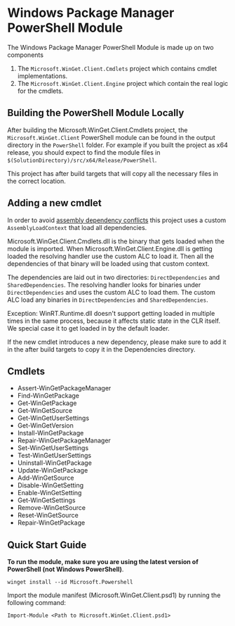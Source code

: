 # Windows Package Manager PowerShell Module

The Windows Package Manager PowerShell Module is made up on two components

1. The `Microsoft.WinGet.Client.Cmdlets` project which contains cmdlet implementations.
2. The `Microsoft.WinGet.Client.Engine` project which contain the real logic for the cmdlets.

## Building the PowerShell Module Locally

After building the Microsoft.WinGet.Client.Cmdlets project, the `Microsoft.WinGet.Client` PowerShell module can be found in the output directory in the `PowerShell` folder. For example if you built the project as x64 release, you should expect to find the module files in `$(SolutionDirectory)/src/x64/Release/PowerShell`.

This project has after build targets that will copy all the necessary files in the correct location.

## Adding a new cmdlet
In order to avoid [assembly dependency conflicts](https://learn.microsoft.com/en-us/powershell/scripting/dev-cross-plat/resolving-dependency-conflicts?view=powershell-7.3) this project uses a custom `AssemblyLoadContext` that load all dependencies.

Microsoft.WinGet.Client.Cmdlets.dll is the binary that gets loaded when the module is imported. When Microsoft.WinGet.Client.Engine.dll is getting loaded the resolving handler use the custom ALC to load it. Then all the dependencies of that binary will be loaded using that custom context.

The dependencies are laid out in two directories: `DirectDependencies` and `SharedDependencies`. The resolving handler looks for binaries under `DirectDependencies` and uses the custom ALC to load them. The custom ALC load any binaries in `DirectDependencies` and `SharedDependencies`.

Exception: WinRT.Runtime.dll doesn't support getting loaded in multiple times in the same process, because it affects static state in the CLR itself. We special case it to get loaded in by the default loader.

If the new cmdlet introduces a new dependency, please make sure to add it in the after build targets to copy it in the Dependencies directory.

## Cmdlets
- Assert-WinGetPackageManager
- Find-WinGetPackage
- Get-WinGetPackage
- Get-WinGetSource
- Get-WinGetUserSettings
- Get-WinGetVersion
- Install-WinGetPackage
- Repair-WinGetPackageManager
- Set-WinGetUserSettings
- Test-WinGetUserSettings
- Uninstall-WinGetPackage
- Update-WinGetPackage
- Add-WinGetSource
- Disable-WinGetSetting
- Enable-WinGetSetting
- Get-WinGetSettings
- Remove-WinGetSource
- Reset-WinGetSource
- Repair-WinGetPackage

## Quick Start Guide

**To run the module, make sure you are using the latest version of PowerShell (not Windows PowerShell)**. 

```
winget install --id Microsoft.Powershell
```

Import the module manifest (Microsoft.WinGet.Client.psd1) by running the following command:

```
Import-Module <Path to Microsoft.WinGet.Client.psd1>
```
